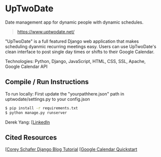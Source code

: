 # UpTwoDate
Date management app for dynamic people with dynamic schedules.  
> https://www.uptwodate.net/

"UpTwoDate" is a full featured Django web application that makes scheduling dyanmic recurring meetings easy. Users can use UpTwoDate's clean interface to post single day times or shifts to their Google Calendar.

Technologies: Python, Django, JavaScript, HTML, CSS, SSL, Apache, Google Calendar API

## Compile / Run Instructions
To run locally:
First update the "yourpathhere.json" path in uptwodate/settings.py to your config.json

``` bash
$ pip install -r requirements.txt
$ python manage.py runserver
```

Derek Yang: [[LinkedIn](https://www.linkedin.com/in/yangd01234567/)

## Cited Resources
[[Corey Schafer Django Blog Tutorial](https://www.youtube.com/playlist?list=PL-osiE80TeTtoQCKZ03TU5fNfx2UY6U4p)
[[Google Calendar Quickstart](https://developers.google.com/calendar/quickstart/js)
